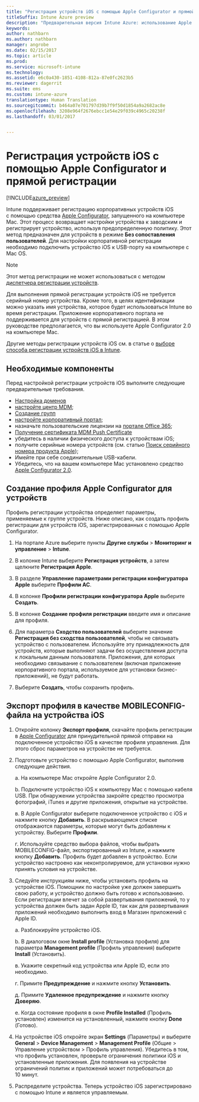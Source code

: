```yaml
---
title: "Регистрация устройств iOS с помощью Apple Configurator и прямой регистрации"
titleSuffix: Intune Azure preview
description: "Предварительная версия Intune Azure: использование Apple Configurator для прямой регистрации корпоративных устройств iOS."
keywords: 
author: nathbarn
ms.author: nathbarn
manager: angrobe
ms.date: 02/15/2017
ms.topic: article
ms.prod: 
ms.service: microsoft-intune
ms.technology: 
ms.assetid: e6c0a430-1851-4108-812a-87e0fc2623b5
ms.reviewer: dagerrit
ms.suite: ems
ms.custom: intune-azure
translationtype: Human Translation
ms.sourcegitcommit: b464a07e701797d39b7f9f50d1854a9a2682ac8e
ms.openlocfilehash: 3208e964f2676ebcc1e54e29f039c4965c20238f
ms.lasthandoff: 03/01/2017


---
```


# <a name="enroll-ios-devices-with-apple-configurator-and-direct-enrollment"></a>Регистрация устройств iOS с помощью Apple Configurator и прямой регистрации 

[!INCLUDE[azure_preview](../includes/azure_preview.md)]

Intune поддерживает регистрацию корпоративных устройств iOS с помощью средства [Apple Configurator](https://itunes.apple.com/us/app/apple-configurator-2/id1037126344?mt=12), запущенного на компьютере Mac. Этот процесс возвращает настройки устройства к заводским и регистрирует устройство, используя предопределенную политику. Этот метод предназначен для устройств в режиме **Без сопоставления пользователей**. Для настройки корпоративной регистрации необходимо подключить устройство iOS к USB-порту на компьютере с Mac OS.

>[!NOTE]
>Этот метод регистрации не может использоваться с методом [диспетчера регистрации устройств](enroll-devices-using-device-enrollment-manager.md).

Для выполнения прямой регистрации устройств iOS не требуется серийный номер устройства. Кроме того, в целях идентификации можно указать имя устройства, которое будет использоваться Intune во время регистрации. Приложение корпоративного портала не поддерживается для устройств с прямой регистрацией. В этом руководстве предполагается, что вы используете Apple Configurator 2.0 на компьютере Mac.

Другие методы регистрации устройств iOS см. в статье о [выборе способа регистрации устройств iOS в Intune](choose-ios-enrollment-method.md).


## <a name="prerequisites"></a>Необходимые компоненты

Перед настройкой регистрации устройств iOS выполните следующие предварительные требования.

- [Настройка доменов](https://docs.microsoft.com/intune/get-started/start-with-a-paid-subscription-to-microsoft-intune-step-2)
- [настройте центр MDM](set-mdm-authority.md);
- [Создание групп](https://docs.microsoft.com/intune/get-started/start-with-a-paid-subscription-to-microsoft-intune-step-5)
- [настройте корпоративный портал](/intune-azure/manage-apps/company-portal-app);
- назначьте пользовательские лицензии на [портале Office 365](http://go.microsoft.com/fwlink/p/?LinkId=698854);
- [Получение сертификата MDM Push Certificate](get-an-apple-mdm-push-certificate.md)
- убедитесь в наличии физического доступа к устройствам iOS;
- получите серийные номера устройств (см. статью [Поиск серийного номера продукта Apple](https://support.apple.com//HT204308));
- Имейте при себе соединительные USB-кабели.
- Убедитесь, что на вашем компьютере Mac установлено средство [Apple Configurator 2.0](https://itunes.apple.com/us/app/apple-configurator-2/id1037126344?mt=12).

## <a name="create-an-apple-configurator-profile-for-devices"></a>Создание профиля Apple Configurator для устройств

Профиль регистрации устройства определяет параметры, применяемые к группе устройств. Ниже описано, как создать профиль регистрации для устройств iOS, зарегистрированных с помощью Apple Configurator.

1. На портале Azure выберите пункты **Другие службы** > **Мониторинг и управление** > **Intune**.

2. В колонке Intune выберите **Регистрация устройств**, а затем щелкните **Регистрация Apple**.

3. В разделе **Управление параметрами регистрации конфигуратора Apple** выберите **Профили AC**.

4. В колонке **Профили регистрации конфигуратора Apple** выберите **Создать**.

5. В колонке **Создание профиля регистрации** введите имя и описание для профиля.

6. Для параметра **Сходство пользователей** выберите значение **Регистрация без сходства пользователей**, чтобы не связывать устройство с пользователем. Используйте эту принадлежность для устройств, которые выполняют задачи без осуществления доступа к локальным данным пользователя. Приложения, для которых необходимо связывание с пользователем (включая приложение корпоративного портала, используемое для установки бизнес-приложений), не будут работать.

7. Выберите **Создать**, чтобы сохранить профиль.

## <a name="export-the-profile-as-mobileconfig-to-ios-devices"></a>Экспорт профиля в качестве MOBILECONFIG-файла на устройства iOS

1. Откройте колонку **Экспорт профиля**, скачайте профиль регистрации в [Apple Configurator](https://itunes.apple.com/us/app/apple-configurator-2/id1037126344?mt=12) для принудительной прямой отправки на подключенное устройство iOS в качестве профиля управления. Для этого сброс параметров на устройстве не требуется.

2. Подготовьте устройство с помощью Apple Configurator, выполнив следующие действия.

   а. На компьютере Mac откройте Apple Configurator 2.0.

   b. Подключите устройство iOS к компьютеру Mac с помощью кабеля USB. При обнаружении устройства закройте средство просмотра фотографий, iTunes и другие приложения, открытые на устройстве.

   в. В Apple Configurator выберите подключенное устройство с iOS и нажмите кнопку **Добавить**. В раскрывающемся списке отображаются параметры, которые могут быть добавлены к устройству. Выберите **Профили**.

   г. Используйте средство выбора файлов, чтобы выбрать MOBILECONFIG-файл, экспортированный из Intune, и нажмите кнопку **Добавить**. Профиль будет добавлен в устройство. Если устройство настроено как неконтролируемое, для установки нужно принять условия на устройстве.

3. Следуйте инструкциям ниже, чтобы установить профиль на устройстве iOS. Помощник по настройке уже должен завершить свою работу, и устройство должно быть готово к использованию. Если регистрации влечет за собой развертывания приложений, то у устройства должен быть задан Apple ID, так как для развертывания приложений необходимо выполнить вход в Магазин приложений с Apple ID.

   а. Разблокируйте устройство iOS.

   b. В диалоговом окне **Install profile** (Установка профиля) для параметра **Management profile** (Профиль управления) выберите **Install** (Установить).

   в. Укажите секретный код устройства или Apple ID, если это необходимо.

   г. Примите **Предупреждение** и нажмите кнопку **Установить**.

   д. Примите **Удаленное предупреждение** и нажмите кнопку **Доверяю**.

   е. Когда состояние профиля в окне **Profile Installed** (Профиль установлен) изменится на установленный, нажмите кнопку **Done** (Готово).

4. На устройстве iOS откройте экран **Settings** (Параметры) и выберите **General** > **Device Management** > **Management Profile** (Общие > Управление устройством > Профиль управления). Убедитесь в том, что профиль установлен, проверьте ограничения политики iOS и установленные приложения. Для появления на устройстве ограничений политик и приложений может потребоваться до 10 минут.

5. Распределите устройства. Теперь устройство iOS зарегистрировано с помощью Intune и является управляемым.

